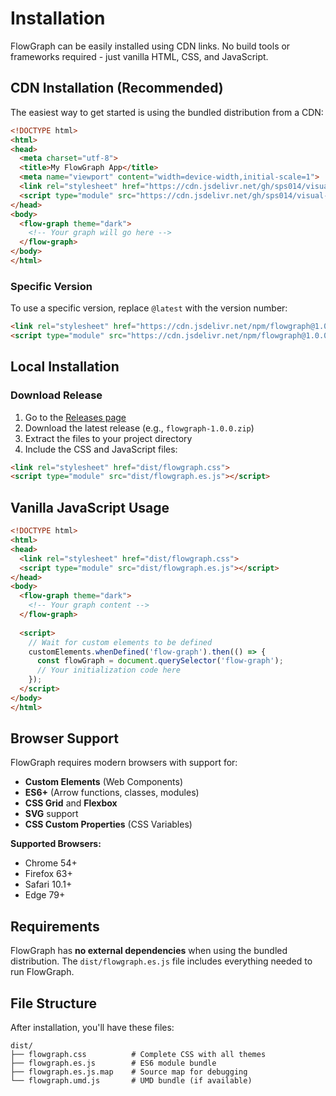 # Installation

FlowGraph can be easily installed using CDN links. No build tools or frameworks required - just vanilla HTML, CSS, and JavaScript.

## CDN Installation (Recommended)

The easiest way to get started is using the bundled distribution from a CDN:

```html
<!DOCTYPE html>
<html>
<head>
  <meta charset="utf-8">
  <title>My FlowGraph App</title>
  <meta name="viewport" content="width=device-width,initial-scale=1">
  <link rel="stylesheet" href="https://cdn.jsdelivr.net/gh/sps014/visual-flow-graph@main/published/flowgraph.css">
  <script type="module" src="https://cdn.jsdelivr.net/gh/sps014/visual-flow-graph@main/published/flowgraph.es.js"></script>
</head>
<body>
  <flow-graph theme="dark">
    <!-- Your graph will go here -->
  </flow-graph>
</body>
</html>
```

### Specific Version

To use a specific version, replace `@latest` with the version number:

```html
<link rel="stylesheet" href="https://cdn.jsdelivr.net/npm/flowgraph@1.0.0/dist/flowgraph.css">
<script type="module" src="https://cdn.jsdelivr.net/npm/flowgraph@1.0.0/dist/flowgraph.es.js"></script>
```

## Local Installation

### Download Release

1. Go to the [Releases page](https://github.com/sps014/visual-flow-graph/releases)
2. Download the latest release (e.g., `flowgraph-1.0.0.zip`)
3. Extract the files to your project directory
4. Include the CSS and JavaScript files:

```html
<link rel="stylesheet" href="dist/flowgraph.css">
<script type="module" src="dist/flowgraph.es.js"></script>
```

## Vanilla JavaScript Usage

```html
<!DOCTYPE html>
<html>
<head>
  <link rel="stylesheet" href="dist/flowgraph.css">
  <script type="module" src="dist/flowgraph.es.js"></script>
</head>
<body>
  <flow-graph theme="dark">
    <!-- Your graph content -->
  </flow-graph>
  
  <script>
    // Wait for custom elements to be defined
    customElements.whenDefined('flow-graph').then(() => {
      const flowGraph = document.querySelector('flow-graph');
      // Your initialization code here
    });
  </script>
</body>
</html>
```

## Browser Support

FlowGraph requires modern browsers with support for:

- **Custom Elements** (Web Components)
- **ES6+** (Arrow functions, classes, modules)
- **CSS Grid** and **Flexbox**
- **SVG** support
- **CSS Custom Properties** (CSS Variables)

**Supported Browsers:**
- Chrome 54+
- Firefox 63+
- Safari 10.1+
- Edge 79+

## Requirements

FlowGraph has **no external dependencies** when using the bundled distribution. The `dist/flowgraph.es.js` file includes everything needed to run FlowGraph.

## File Structure

After installation, you'll have these files:

```
dist/
├── flowgraph.css          # Complete CSS with all themes
├── flowgraph.es.js        # ES6 module bundle
├── flowgraph.es.js.map    # Source map for debugging
└── flowgraph.umd.js       # UMD bundle (if available)
```